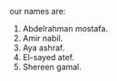 our names are:

  1. Abdelrahman mostafa.
  2. Amir nabil.
  3. Aya ashraf.
  4. El-sayed atef.
  5. Shereen gamal.
  
